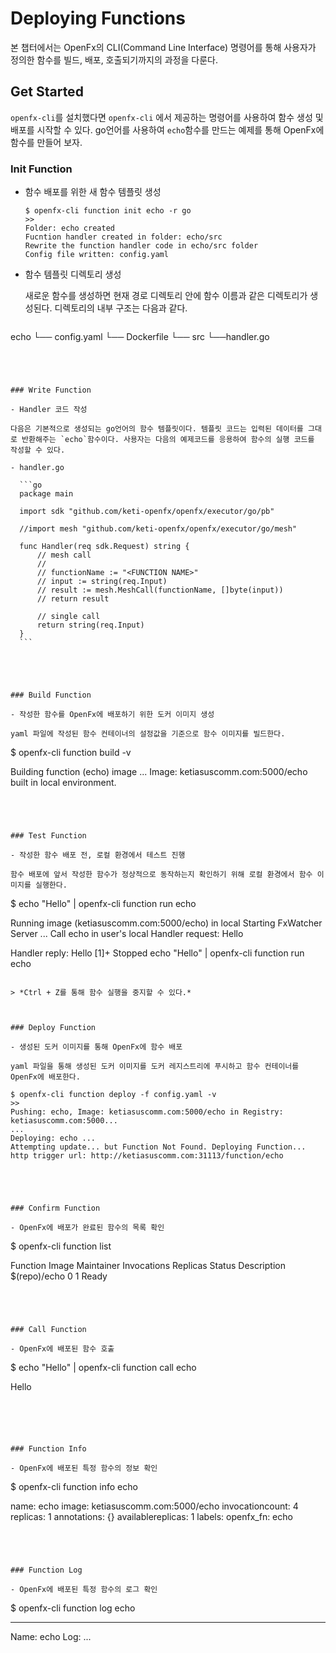 Deploying Functions
====================================

본 챕터에서는 OpenFx의 CLI(Command Line Interface) 명령어를 통해 사용자가 정의한 함수를 빌드, 배포, 호출되기까지의 과정을 다룬다.



## Get Started

`openfx-cli`를 설치했다면 `openfx-cli` 에서 제공하는 명령어를 사용하여 함수 생성 및 배포를 시작할 수 있다. go언어를 사용하여  `echo`함수를 만드는 예제를 통해 OpenFx에 함수를 만들어 보자.



### Init Function

- 함수 배포를 위한 새 함수 템플릿 생성

  ```
  $ openfx-cli function init echo -r go
  >> 
  Folder: echo created
  Fucntion handler created in folder: echo/src
  Rewrite the function handler code in echo/src folder
  Config file written: config.yaml
  ```




- 함수 템플릿 디렉토리 생성

  새로운 함수를 생성하면 현재 경로 디렉토리 안에 함수 이름과 같은 디렉토리가 생성된다. 디렉토리의 내부 구조는 다음과 같다.

  ```
echo
  └── config.yaml
  └── Dockerfile
  └── src
       └──handler.go
  ```




### Write Function

- Handler 코드 작성 

  다음은 기본적으로 생성되는 go언어의 함수 템플릿이다. 템플릿 코드는 입력된 데이터를 그대로 반환해주는 `echo`함수이다. 사용자는 다음의 예제코드를 응용하여 함수의 실행 코드를 작성할 수 있다.

  - handler.go

    ```go
    package main
    
    import sdk "github.com/keti-openfx/openfx/executor/go/pb"
    
    //import mesh "github.com/keti-openfx/openfx/executor/go/mesh"
    
    func Handler(req sdk.Request) string {
    	// mesh call
    	//
    	// functionName := "<FUNCTION NAME>"
    	// input := string(req.Input)
    	// result := mesh.MeshCall(functionName, []byte(input))
    	// return result
    
    	// single call
    	return string(req.Input)
    }
    ```





### Build Function

- 작성한 함수를 OpenFx에 배포하기 위한 도커 이미지 생성

  yaml 파일에 작성된 함수 컨테이너의 설정값을 기준으로 함수 이미지를 빌드한다.
  
  ```
  $ openfx-cli function build -v 
  >> 
  Building function (echo) image ...
  Image: ketiasuscomm.com:5000/echo built in local environment.
  ```
  



### Test Function

- 작성한 함수 배포 전, 로컬 환경에서 테스트 진행

  함수 배포에 앞서 작성한 함수가 정상적으로 동작하는지 확인하기 위해 로컬 환경에서 함수 이미지를 실행한다.

  ```
  $ echo "Hello" | openfx-cli function run echo
  >>
  Running image (ketiasuscomm.com:5000/echo) in local
  Starting FxWatcher Server ...
  Call echo in user's local
  Handler request: Hello
  
  Handler reply: Hello
  [1]+  Stopped                 echo "Hello" | openfx-cli function run echo
  ```

  > *Ctrl + Z를 통해 함수 실행을 중지할 수 있다.*



### Deploy Function

- 생성된 도커 이미지를 통해 OpenFx에 함수 배포

  yaml 파일을 통해 생성된 도커 이미지를 도커 레지스트리에 푸시하고 함수 컨테이너를 OpenFx에 배포한다.

  ```
    $ openfx-cli function deploy -f config.yaml -v 
    >> 
    Pushing: echo, Image: ketiasuscomm.com:5000/echo in Registry: ketiasuscomm.com:5000...
    ...
    Deploying: echo ...
    Attempting update... but Function Not Found. Deploying Function...
    http trigger url: http://ketiasuscomm.com:31113/function/echo
  ```




### Confirm Function

- OpenFx에 배포가 완료된 함수의 목록 확인

  ```
   $ openfx-cli function list
   >> 
   Function            Image                         Maintainer    Invocations    Replicas    Status    Description
   <FUNCTION NAME>     $(repo)/echo                                0              1           Ready
  ```




### Call Function

- OpenFx에 배포된 함수 호출

  ```
 $ echo "Hello" | openfx-cli function call echo
   >>
   Hello
  ```
  




### Function Info

- OpenFx에 배포된 특정 함수의 정보 확인

  ```
 $ openfx-cli function info echo
   >>
   name: echo
   image: ketiasuscomm.com:5000/echo
   invocationcount: 4
   replicas: 1
   annotations: {}
   availablereplicas: 1
   labels:
     openfx_fn: echo
  ```
  



### Function Log

- OpenFx에 배포된 특정 함수의 로그 확인

  ```
 $ openfx-cli function log echo
   >>
   ---
   Name: echo
   Log: 
   ...
  ```
  
